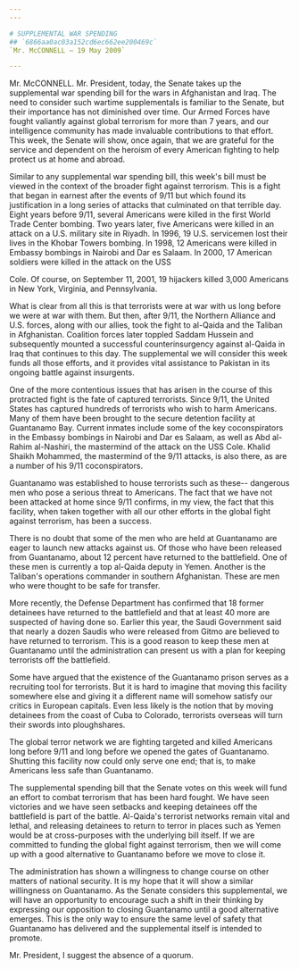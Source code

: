 ```yaml
---
---

# SUPPLEMENTAL WAR SPENDING
## `6866aa0ac03a152cd6ec662ee200469c`
`Mr. McCONNELL — 19 May 2009`

---
```



Mr. McCONNELL. Mr. President, today, the Senate takes up the 
supplemental war spending bill for the wars in Afghanistan and Iraq. 
The need to consider such wartime supplementals is familiar to the 
Senate, but their importance has not diminished over time. Our Armed 
Forces have fought valiantly against global terrorism for more than 7 
years, and our intelligence community has made invaluable contributions 
to that effort. This week, the Senate will show, once again, that we 
are grateful for the service and dependent on the heroism of every 
American fighting to help protect us at home and abroad.

Similar to any supplemental war spending bill, this week's bill must 
be viewed in the context of the broader fight against terrorism. This 
is a fight that began in earnest after the events of 9/11 but which 
found its justification in a long series of attacks that culminated on 
that terrible day. Eight years before 9/11, several Americans were 
killed in the first World Trade Center bombing. Two years later, five 
Americans were killed in an attack on a U.S. military site in Riyadh. 
In 1996, 19 U.S. servicemen lost their lives in the Khobar Towers 
bombing. In 1998, 12 Americans were killed in Embassy bombings in 
Nairobi and Dar es Salaam. In 2000, 17 American soldiers were killed in 
the attack on the USS


Cole. Of course, on September 11, 2001, 19 hijackers killed 3,000 
Americans in New York, Virginia, and Pennsylvania.

What is clear from all this is that terrorists were at war with us 
long before we were at war with them. But then, after 9/11, the 
Northern Alliance and U.S. forces, along with our allies, took the 
fight to al-Qaida and the Taliban in Afghanistan. Coalition forces 
later toppled Saddam Hussein and subsequently mounted a 
successful counterinsurgency against al-Qaida in Iraq that continues to 
this day. The supplemental we will consider this week funds all those 
efforts, and it provides vital assistance to Pakistan in its ongoing 
battle against insurgents.


One of the more contentious issues that has arisen in the course of 
this protracted fight is the fate of captured terrorists. Since 9/11, 
the United States has captured hundreds of terrorists who wish to harm 
Americans. Many of them have been brought to the secure detention 
facility at Guantanamo Bay. Current inmates include some of the key 
coconspirators in the Embassy bombings in Nairobi and Dar es Salaam, as 
well as Abd al-Rahim al-Nashiri, the mastermind of the attack on the 
USS Cole. Khalid Shaikh Mohammed, the mastermind of the 9/11 attacks, 
is also there, as are a number of his 9/11 coconspirators.

Guantanamo was established to house terrorists such as these--
dangerous men who pose a serious threat to Americans. The fact that we 
have not been attacked at home since 9/11 confirms, in my view, the 
fact that this facility, when taken together with all our other efforts 
in the global fight against terrorism, has been a success.

There is no doubt that some of the men who are held at Guantanamo are 
eager to launch new attacks against us. Of those who have been released 
from Guantanamo, about 12 percent have returned to the battlefield. One 
of these men is currently a top al-Qaida deputy in Yemen. Another is 
the Taliban's operations commander in southern Afghanistan. These are 
men who were thought to be safe for transfer.

More recently, the Defense Department has confirmed that 18 former 
detainees have returned to the battlefield and that at least 40 more 
are suspected of having done so. Earlier this year, the Saudi 
Government said that nearly a dozen Saudis who were released from Gitmo 
are believed to have returned to terrorism. This is a good reason to 
keep these men at Guantanamo until the administration can present us 
with a plan for keeping terrorists off the battlefield.

Some have argued that the existence of the Guantanamo prison serves 
as a recruiting tool for terrorists. But it is hard to imagine that 
moving this facility somewhere else and giving it a different name will 
somehow satisfy our critics in European capitals. Even less likely is 
the notion that by moving detainees from the coast of Cuba to Colorado, 
terrorists overseas will turn their swords into ploughshares.

The global terror network we are fighting targeted and killed 
Americans long before 9/11 and long before we opened the gates of 
Guantanamo. Shutting this facility now could only serve one end; that 
is, to make Americans less safe than Guantanamo.

The supplemental spending bill that the Senate votes on this week 
will fund an effort to combat terrorism that has been hard fought. We 
have seen victories and we have seen setbacks and keeping detainees off 
the battlefield is part of the battle. Al-Qaida's terrorist networks 
remain vital and lethal, and releasing detainees to return to terror in 
places such as Yemen would be at cross-purposes with the underlying 
bill itself. If we are committed to funding the global fight against 
terrorism, then we will come up with a good alternative to Guantanamo 
before we move to close it.

The administration has shown a willingness to change course on other 
matters of national security. It is my hope that it will show a similar 
willingness on Guantanamo. As the Senate considers this supplemental, 
we will have an opportunity to encourage such a shift in their thinking 
by expressing our opposition to closing Guantanamo until a good 
alternative emerges. This is the only way to ensure the same level of 
safety that Guantanamo has delivered and the supplemental itself is 
intended to promote.

Mr. President, I suggest the absence of a quorum.